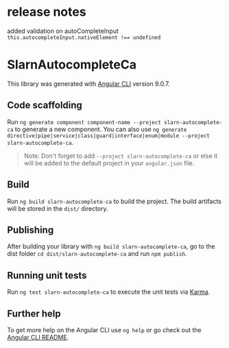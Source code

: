 # release notes

added validation on autoCompleteInput
`this.autocompleteInput.nativeElement !== undefined`

# SlarnAutocompleteCa

This library was generated with [Angular CLI](https://github.com/angular/angular-cli) version 9.0.7.

## Code scaffolding

Run `ng generate component component-name --project slarn-autocomplete-ca` to generate a new component. You can also use `ng generate directive|pipe|service|class|guard|interface|enum|module --project slarn-autocomplete-ca`.
> Note: Don't forget to add `--project slarn-autocomplete-ca` or else it will be added to the default project in your `angular.json` file. 

## Build

Run `ng build slarn-autocomplete-ca` to build the project. The build artifacts will be stored in the `dist/` directory.

## Publishing

After building your library with `ng build slarn-autocomplete-ca`, go to the dist folder `cd dist/slarn-autocomplete-ca` and run `npm publish`.

## Running unit tests

Run `ng test slarn-autocomplete-ca` to execute the unit tests via [Karma](https://karma-runner.github.io).

## Further help

To get more help on the Angular CLI use `ng help` or go check out the [Angular CLI README](https://github.com/angular/angular-cli/blob/master/README.md).
